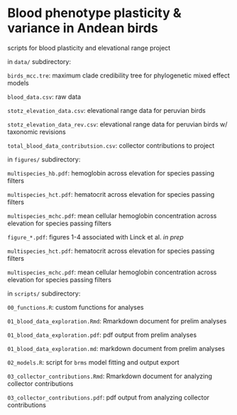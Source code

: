 # Blood phenotype plasticity & variance in Andean birds

scripts for blood plasticity and elevational range project   

in `data/` subdirectory:    

`birds_mcc.tre`: maximum clade credibility tree for phylogenetic mixed effect models  

`blood_data.csv`: raw data  

`stotz_elevation_data.csv`: elevational range data for peruvian birds   

`stotz_elevation_data_rev.csv`: elevational range data for peruvian birds w/ taxonomic revisions  

`total_blood_data_contributsion.csv`: collector contributions to project  

in `figures/` subdirectory:   

`multispecies_hb.pdf`: hemoglobin across elevation for species passing filters  

`multispecies_hct.pdf`: hematocrit across elevation for species passing filters  

`multispecies_mchc.pdf`: mean cellular hemoglobin concentration across elevation for species passing filters  

`figure_*.pdf`: figures 1-4 associated with Linck et al. *in prep*  

`multispecies_hct.pdf`: hematocrit across elevation for species passing filters  

`multispecies_mchc.pdf`: mean cellular hemoglobin concentration across elevation for species passing filters  

in `scripts/` subdirectory:    

`00_functions.R`: custom functions for analyses  

`01_blood_data_exploration.Rmd`: Rmarkdown document for prelim analyses  

`01_blood_data_exploration.pdf`: pdf output from prelim analyses  

`01_blood_data_exploration.md`: markdown document from prelim analyses  

`02_models.R`: script for `brms` model fitting and output export

`03_collector_contributions.Rmd`: Rmarkdown document for analyzing collector contributions

`03_collector_contributions.pdf`: pdf output from analyzing collector contributions 


